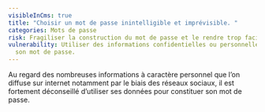 ```yaml
---
visibleInCms: true
title: "Choisir un mot de passe inintelligible et imprévisible. "
categories: Mots de passe
risk: Fragiliser la construction du mot de passe et le rendre trop facile à deviner.
vulnerability: Utiliser des informations confidentielles ou personnelles dans
  son mot de passe.
---
```

<!--StartFragment-->

Au regard des nombreuses informations à caractère personnel que l’on diffuse sur internet notamment par le biais des réseaux sociaux, il est fortement déconseillé d’utiliser ses données pour constituer son mot de passe.

<!--EndFragment-->